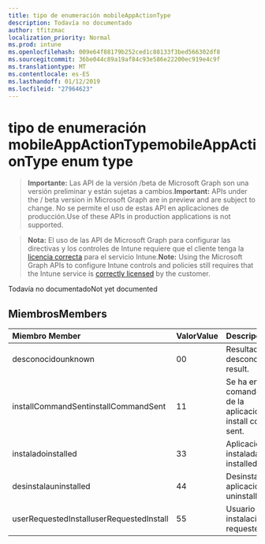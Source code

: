 ```yaml
---
title: tipo de enumeración mobileAppActionType
description: Todavía no documentado
author: tfitzmac
localization_priority: Normal
ms.prod: intune
ms.openlocfilehash: 009e64f88179b252ced1c88133f3bed566302df8
ms.sourcegitcommit: 36be044c89a19af84c93e586e22200ec919e4c9f
ms.translationtype: MT
ms.contentlocale: es-ES
ms.lasthandoff: 01/12/2019
ms.locfileid: "27964623"
---
```

# <a name="mobileappactiontype-enum-type"></a><span data-ttu-id="70790-103">tipo de enumeración mobileAppActionType</span><span class="sxs-lookup"><span data-stu-id="70790-103">mobileAppActionType enum type</span></span>

> <span data-ttu-id="70790-104">**Importante:** Las API de la versión /beta de Microsoft Graph son una versión preliminar y están sujetas a cambios.</span><span class="sxs-lookup"><span data-stu-id="70790-104">**Important:** APIs under the / beta version in Microsoft Graph are in preview and are subject to change.</span></span> <span data-ttu-id="70790-105">No se permite el uso de estas API en aplicaciones de producción.</span><span class="sxs-lookup"><span data-stu-id="70790-105">Use of these APIs in production applications is not supported.</span></span>

> <span data-ttu-id="70790-106">**Nota:** El uso de las API de Microsoft Graph para configurar las directivas y los controles de Intune requiere que el cliente tenga la [licencia correcta](https://go.microsoft.com/fwlink/?linkid=839381) para el servicio Intune.</span><span class="sxs-lookup"><span data-stu-id="70790-106">**Note:** Using the Microsoft Graph APIs to configure Intune controls and policies still requires that the Intune service is [correctly licensed](https://go.microsoft.com/fwlink/?linkid=839381) by the customer.</span></span>

<span data-ttu-id="70790-107">Todavía no documentado</span><span class="sxs-lookup"><span data-stu-id="70790-107">Not yet documented</span></span>
## <a name="members"></a><span data-ttu-id="70790-108">Miembros</span><span class="sxs-lookup"><span data-stu-id="70790-108">Members</span></span>
|<span data-ttu-id="70790-109">Miembro	</span><span class="sxs-lookup"><span data-stu-id="70790-109">Member</span></span>|<span data-ttu-id="70790-110">Valor</span><span class="sxs-lookup"><span data-stu-id="70790-110">Value</span></span>|<span data-ttu-id="70790-111">Descripción</span><span class="sxs-lookup"><span data-stu-id="70790-111">Description</span></span>|
|:---|:---|:---|
|<span data-ttu-id="70790-112">desconocido</span><span class="sxs-lookup"><span data-stu-id="70790-112">unknown</span></span>|<span data-ttu-id="70790-113">0</span><span class="sxs-lookup"><span data-stu-id="70790-113">0</span></span>|<span data-ttu-id="70790-114">Resultado desconocido.</span><span class="sxs-lookup"><span data-stu-id="70790-114">Unknown result.</span></span>|
|<span data-ttu-id="70790-115">installCommandSent</span><span class="sxs-lookup"><span data-stu-id="70790-115">installCommandSent</span></span>|<span data-ttu-id="70790-116">1</span><span class="sxs-lookup"><span data-stu-id="70790-116">1</span></span>|<span data-ttu-id="70790-117">Se ha enviado el comando de instalación de la aplicación.</span><span class="sxs-lookup"><span data-stu-id="70790-117">Application install command was sent.</span></span>|
|<span data-ttu-id="70790-118">instalado</span><span class="sxs-lookup"><span data-stu-id="70790-118">installed</span></span>|<span data-ttu-id="70790-119">3</span><span class="sxs-lookup"><span data-stu-id="70790-119">3</span></span>|<span data-ttu-id="70790-120">Aplicación instalada.</span><span class="sxs-lookup"><span data-stu-id="70790-120">Application installed.</span></span>|
|<span data-ttu-id="70790-121">desinstala</span><span class="sxs-lookup"><span data-stu-id="70790-121">uninstalled</span></span>|<span data-ttu-id="70790-122">4</span><span class="sxs-lookup"><span data-stu-id="70790-122">4</span></span>|<span data-ttu-id="70790-123">Desinstalado la aplicación.</span><span class="sxs-lookup"><span data-stu-id="70790-123">Application uninstalled.</span></span>|
|<span data-ttu-id="70790-124">userRequestedInstall</span><span class="sxs-lookup"><span data-stu-id="70790-124">userRequestedInstall</span></span>|<span data-ttu-id="70790-125">5</span><span class="sxs-lookup"><span data-stu-id="70790-125">5</span></span>|<span data-ttu-id="70790-126">Usuario ha solicitado la instalación</span><span class="sxs-lookup"><span data-stu-id="70790-126">User requested installation</span></span>|





